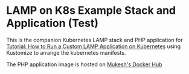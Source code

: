 # LAMP on K8s Example Stack and Application (Test)

This is the companion Kubernetes LAMP stack and PHP application for [Tutorial: How to Run a Custom LAMP Application on Kubernetes](http://docs.heptio.com/content/tutorials/lamp.html) using Kustomize to arrange the kubernetes manifests. 

The PHP application image is hosted on [Mukesh's Docker Hub](https://hub.docker.com/r/mukeshpanigrahi/hello-world-repo)
